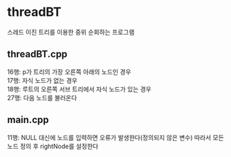 # threadBT
스레드 이진 트리를 이용한 중위 순회하는 프로그램
## threadBT.cpp
16행: p가 트리의 가장 오른쪽 아래의 노드인 경우<br>
17행: 자식 노드가 없는 경우<br>
18행: 루트의 오른쪽 서브 트리에서 자식 노드가 있는 경우<br>
27행: 다음 노드를 불러온다<br>

## main.cpp
11행: NULL 대신에 노드를 입력하면 오류가 발생한다(정의되지 않은 변수) 따라서 모든 노드 정의 후 rightNode를 설정한다
